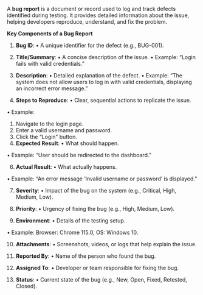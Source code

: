 A **bug report** is a document or record used to log and track defects identified during testing. It provides detailed information about the issue, helping developers reproduce, understand, and fix the problem.

**Key Components of a Bug Report**

1. **Bug ID**:
• A unique identifier for the defect (e.g., BUG-001).

2. **Title/Summary**:
• A concise description of the issue.
• Example: “Login fails with valid credentials.”

3. **Description**:
• Detailed explanation of the defect.
• Example: “The system does not allow users to log in with valid credentials, displaying an incorrect error message.”

4. **Steps to Reproduce**:
• Clear, sequential actions to replicate the issue.

• Example:
1. Navigate to the login page.
2. Enter a valid username and password.
3. Click the “Login” button.
5. **Expected Result**:
• What should happen.

• Example: “User should be redirected to the dashboard.”

6. **Actual Result**:
• What actually happens.

• Example: “An error message ‘Invalid username or password’ is displayed.”

7. **Severity**:
• Impact of the bug on the system (e.g., Critical, High, Medium, Low).

8. **Priority**:
• Urgency of fixing the bug (e.g., High, Medium, Low).

9. **Environment**:
• Details of the testing setup.

• Example: Browser: Chrome 115.0, OS: Windows 10.

10. **Attachments**:
• Screenshots, videos, or logs that help explain the issue.

11. **Reported By**:
• Name of the person who found the bug.

12. **Assigned To**:
• Developer or team responsible for fixing the bug.

13. **Status**:
• Current state of the bug (e.g., New, Open, Fixed, Retested, Closed).
